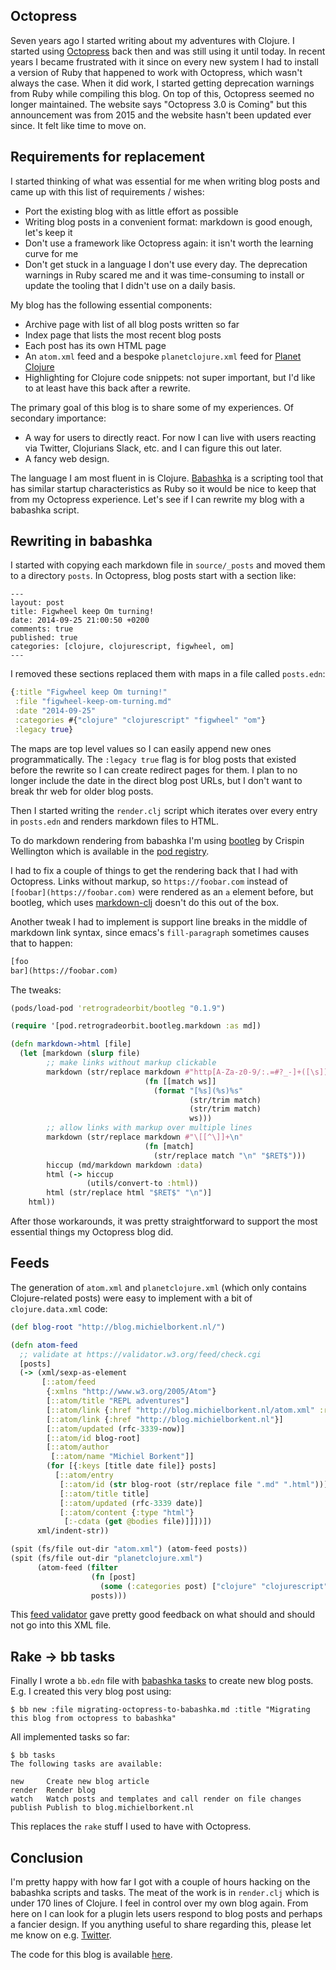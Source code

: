 ## Octopress

Seven years ago I started writing about my adventures with Clojure. I started
using [Octopress](http://octopress.org/) back then and was still using it until
today. In recent years I became frustrated with it since on every new system I
had to install a version of Ruby that happened to work with Octopress, which
wasn't always the case. When it did work, I started getting deprecation warnings
from Ruby while compiling this blog. On top of this, Octopress seemed no longer
maintained. The website says "Octopress 3.0 is Coming" but this announcement was
from 2015 and the website hasn't been updated ever since. It felt like time to
move on.

## Requirements for replacement

I started thinking of what was essential for me when writing blog posts and came
up with this list of requirements / wishes:

- Port the existing blog with as little effort as possible
- Writing blog posts in a convenient format: markdown is good enough, let's keep it
- Don't use a framework like Octopress again: it isn't worth the learning curve for me
- Don't get stuck in a language I don't use every day. The deprecation warnings
  in Ruby scared me and it was time-consuming to install or update the tooling
  that I didn't use on a daily basis.

My blog has the following essential components:

- Archive page with list of all blog posts written so far
- Index page that lists the most recent blog posts
- Each post has its own HTML page
- An `atom.xml` feed and a bespoke `planetclojure.xml` feed for [Planet
  Clojure](http://planet.clojure.in/)
- Highlighting for Clojure code snippets: not super important, but I'd like to
  at least have this back after a rewrite.

The primary goal of this blog is to share some of my experiences. Of secondary importance:

- A way for users to directly react. For now I can live with users reacting via
  Twitter, Clojurians Slack, etc. and I can figure this out later.
- A fancy web design.

The language I am most fluent in is Clojure. [Babashka](https://babashka.org/)
is a scripting tool that has similar startup characteristics as Ruby so it would
be nice to keep that from my Octopress experience. Let's see if I can rewrite my
blog with a babashka script.

## Rewriting in babashka

I started with copying each markdown file in `source/_posts` and moved them to a
directory `posts`.  In Octopress, blog posts start with a section like:

```
---
layout: post
title: Figwheel keep Om turning!
date: 2014-09-25 21:00:50 +0200
comments: true
published: true
categories: [clojure, clojurescript, figwheel, om]
---
```

I removed these sections replaced them with maps in a file called `posts.edn`:

``` clojure
{:title "Figwheel keep Om turning!"
 :file "figwheel-keep-om-turning.md"
 :date "2014-09-25"
 :categories #{"clojure" "clojurescript" "figwheel" "om"}
 :legacy true}
```

The maps are top level values so I can easily append new ones programmatically.
The `:legacy true` flag is for blog posts that existed before the rewrite so I
can create redirect pages for them. I plan to no longer include the date in the
direct blog post URLs, but I don't want to break thr web for older blog posts.

Then I started writing the `render.clj` script which iterates over every entry
in `posts.edn` and renders markdown files to HTML.

To do markdown rendering from babashka I'm using
[bootleg](https://github.com/retrogradeorbit/bootleg) by Crispin Wellington
which is available in the [pod
registry](https://github.com/babashka/pod-registry/blob/master/examples/bootleg.clj).

I had to fix a couple of things to get the rendering back that I had with
Octopress. Links without markup, so `https://foobar.com` instead of
`[foobar](https://foobar.com)` were rendered as an `a` element before, but
bootleg, which uses [markdown-clj](https://github.com/yogthos/markdown-clj)
doesn't do this out of the box.

Another tweak I had to implement is support line breaks in the middle of
markdown link syntax, since emacs's `fill-paragraph` sometimes causes that to
happen:

``` markdown
[foo
bar](https://foobar.com)
```

The tweaks:

``` clojure
(pods/load-pod 'retrogradeorbit/bootleg "0.1.9")

(require '[pod.retrogradeorbit.bootleg.markdown :as md])

(defn markdown->html [file]
  (let [markdown (slurp file)
        ;; make links without markup clickable
        markdown (str/replace markdown #"http[A-Za-z0-9/:.=#?_-]+([\s])"
                              (fn [[match ws]]
                                (format "[%s](%s)%s"
                                        (str/trim match)
                                        (str/trim match)
                                        ws)))
        ;; allow links with markup over multiple lines
        markdown (str/replace markdown #"\[[^\]]+\n"
                              (fn [match]
                                (str/replace match "\n" "$RET$")))
        hiccup (md/markdown markdown :data)
        html (-> hiccup
                 (utils/convert-to :html))
        html (str/replace html "$RET$" "\n")]
    html))
```

After those workarounds, it was pretty straightforward to support the most
essential things my Octopress blog did.

## Feeds

The generation of `atom.xml` and `planetclojure.xml` (which only contains
Clojure-related posts) were easy to implement with a bit of `clojure.data.xml`
code:

``` clojure
(def blog-root "http://blog.michielborkent.nl/")

(defn atom-feed
  ;; validate at https://validator.w3.org/feed/check.cgi
  [posts]
  (-> (xml/sexp-as-element
       [::atom/feed
        {:xmlns "http://www.w3.org/2005/Atom"}
        [::atom/title "REPL adventures"]
        [::atom/link {:href "http://blog.michielborkent.nl/atom.xml" :rel "self"}]
        [::atom/link {:href "http://blog.michielborkent.nl"}]
        [::atom/updated (rfc-3339-now)]
        [::atom/id blog-root]
        [::atom/author
         [::atom/name "Michiel Borkent"]]
        (for [{:keys [title date file]} posts]
          [::atom/entry
           [::atom/id (str blog-root (str/replace file ".md" ".html"))]
           [::atom/title title]
           [::atom/updated (rfc-3339 date)]
           [::atom/content {:type "html"}
            [:-cdata (get @bodies file)]]])])
      xml/indent-str))

(spit (fs/file out-dir "atom.xml") (atom-feed posts))
(spit (fs/file out-dir "planetclojure.xml")
      (atom-feed (filter
                  (fn [post]
                    (some (:categories post) ["clojure" "clojurescript"]))
                  posts)))
```

This [feed validator](https://validator.w3.org/feed/check.cgi) gave pretty good
feedback on what should and should not go into this XML file.

## Rake -> bb tasks

Finally I wrote a `bb.edn` file with [babashka
tasks](https://book.babashka.org/#tasks) to create new blog posts. E.g. I
created this very blog post using:

``` shell
$ bb new :file migrating-octopress-to-babashka.md :title "Migrating this blog from octopress to babashka"
```

All implemented tasks so far:

``` shell
$ bb tasks
The following tasks are available:

new     Create new blog article
render  Render blog
watch   Watch posts and templates and call render on file changes
publish Publish to blog.michielborkent.nl
```

This replaces the `rake` stuff I used to have with Octopress.

## Conclusion

I'm pretty happy with how far I got with a couple of hours hacking on the
babashka scripts and tasks. The meat of the work is in `render.clj` which is
under 170 lines of Clojure. I feel in control over my own blog again. From here
on I can look for a plugin lets users respond to blog posts and perhaps a
fancier design. If you anything useful to share regarding this, please let me
know on e.g. [Twitter](https://twitter.com/borkdude).

The code for this blog is available [here](https://github.com/borkdude/blog).
